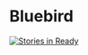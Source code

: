 # Bluebird

[![Stories in Ready](https://badge.waffle.io/FuzzyBearings/Bluebird.png?label=ready&title=Ready)](http://waffle.io/FuzzyBearings/Bluebird)
